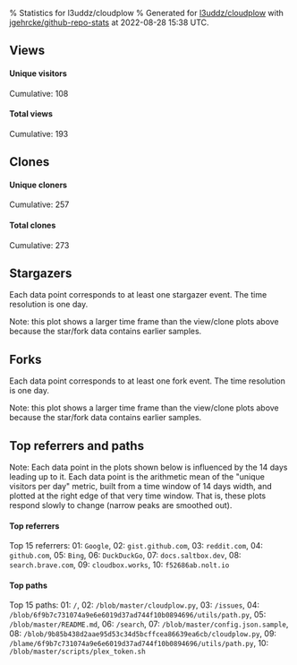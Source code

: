 % Statistics for l3uddz/cloudplow
% Generated for [l3uddz/cloudplow](https://github.com/l3uddz/cloudplow) with [jgehrcke/github-repo-stats](https://github.com/jgehrcke/github-repo-stats) at 2022-08-28 15:38 UTC.


## Views

#### Unique visitors
<div id="chart_views_unique" class="full-width-chart"></div>

Cumulative: 108

#### Total views
<div id="chart_views_total" class="full-width-chart"></div>

Cumulative: 193

<div class="pagebreak-for-print"> </div>

## Clones

#### Unique cloners
<div id="chart_clones_unique" class="full-width-chart"></div>

Cumulative: 257

#### Total clones
<div id="chart_clones_total" class="full-width-chart"></div>

Cumulative: 273



<div class="pagebreak-for-print"> </div>



## Stargazers

Each data point corresponds to at least one stargazer event.
The time resolution is one day.

<div id="chart_stargazers" class="full-width-chart"></div>


Note: this plot shows a larger time frame than the view/clone plots above because the star/fork data contains earlier samples.



## Forks

Each data point corresponds to at least one fork event.
The time resolution is one day.

<div id="chart_forks" class="full-width-chart"></div>


Note: this plot shows a larger time frame than the view/clone plots above because the star/fork data contains earlier samples.



<div class="pagebreak-for-print"> </div>



## Top referrers and paths


Note: Each data point in the plots shown below is influenced by the 14 days
leading up to it. Each data point is the arithmetic mean of the "unique
visitors per day" metric, built from a time window of 14 days width, and
plotted at the right edge of that very time window. That is, these plots
respond slowly to change (narrow peaks are smoothed out).




#### Top referrers


<div id="chart_referrers_top_n_alltime" class="full-width-chart"></div>

Top 15 referrers: 01: `Google`, 02: `gist.github.com`, 03: `reddit.com`, 04: `github.com`, 05: `Bing`, 06: `DuckDuckGo`, 07: `docs.saltbox.dev`, 08: `search.brave.com`, 09: `cloudbox.works`, 10: `f52686ab.nolt.io`





#### Top paths


<div id="chart_paths_top_n_alltime" class="full-width-chart"></div>

Top 15 paths: 01: `/`, 02: `/blob/master/cloudplow.py`, 03: `/issues`, 04: `/blob/6f9b7c731074a9e6e6019d37ad744f10b0894696/utils/path.py`, 05: `/blob/master/README.md`, 06: `/search`, 07: `/blob/master/config.json.sample`, 08: `/blob/9b85b438d2aae95d53c34d5bcffcea86639ea6cb/cloudplow.py`, 09: `/blame/6f9b7c731074a9e6e6019d37ad744f10b0894696/utils/path.py`, 10: `/blob/master/scripts/plex_token.sh`


<script type="text/javascript">
    vegaEmbed('#chart_views_unique', {"$schema": "https://vega.github.io/schema/vega-lite/v4.17.0.json", "config": {"arc": {"fill": "#1b1e23"}, "area": {"fill": "#1b1e23"}, "axisBottom": {"domainColor": "#a9b4c4", "gridColor": "#a9b4c4", "labelColor": "#1b1e23", "labelFont": "relative-mono-11-pitch-pro, Menlo, monospace", "tickColor": "#a9b4c4", "titleColor": "#1b1e23", "titleFont": "relative-mono-11-pitch-pro, Menlo, monospace"}, "axisLeft": {"domainColor": "#a9b4c4", "gridColor": "#a9b4c4", "labelColor": "#1b1e23", "labelFont": "relative-mono-11-pitch-pro, Menlo, monospace", "tickColor": "#a9b4c4", "titleColor": "#1b1e23", "titleFont": "relative-mono-11-pitch-pro, Menlo, monospace"}, "axisX": {"grid": false}, "axisY": {"grid": false, "labelBound": true}, "background": "#FFFFFF", "group": {"fill": "#FFFFFF"}, "header": {"fontWeight": 400, "labelFont": "relative-mono-11-pitch-pro, Menlo, monospace", "titleFont": "relative-mono-11-pitch-pro, Menlo, monospace"}, "legend": {"labelFont": "relative-mono-11-pitch-pro, Menlo, monospace", "symbolSize": 200, "symbolType": "circle", "titleFont": "relative-mono-11-pitch-pro, Menlo, monospace"}, "line": {"color": "#1b1e23", "stroke": "#1b1e23"}, "path": {"stroke": "#1b1e23"}, "point": {"color": "#1b1e23", "cursor": "pointer", "filled": true, "size": 20}, "range": {"category": ["#85a2f7", "#ea9755", "#7eb36a", "#f07071", "#bc85d9", "#e587b6", "#a9b4c4", "#d4c05e", "#64b9c4"]}, "style": {"bar": {"fill": "#1b1e23"}, "text": {"font": "relative-mono-11-pitch-pro, Menlo, monospace", "fontWeight": 400}}, "symbol": {"shape": "circle"}, "title": {"anchor": "start", "font": "relative-mono-11-pitch-pro, Menlo, monospace", "fontWeight": 400}, "trail": {"color": "#1b1e23", "stroke": "#1b1e23"}, "view": {"stroke": null}}, "data": {"name": "data-b158549da138dfc6dfbc9ab2b1194b3d"}, "datasets": {"data-b158549da138dfc6dfbc9ab2b1194b3d": [{"time": "2022-08-14T00:00:00+00:00", "views_total": 12, "views_unique": 4}, {"time": "2022-08-15T00:00:00+00:00", "views_total": 18, "views_unique": 11}, {"time": "2022-08-16T00:00:00+00:00", "views_total": 1, "views_unique": 1}, {"time": "2022-08-17T00:00:00+00:00", "views_total": 7, "views_unique": 7}, {"time": "2022-08-18T00:00:00+00:00", "views_total": 11, "views_unique": 8}, {"time": "2022-08-19T00:00:00+00:00", "views_total": 5, "views_unique": 3}, {"time": "2022-08-20T00:00:00+00:00", "views_total": 4, "views_unique": 4}, {"time": "2022-08-21T00:00:00+00:00", "views_total": 12, "views_unique": 7}, {"time": "2022-08-22T00:00:00+00:00", "views_total": 14, "views_unique": 9}, {"time": "2022-08-23T00:00:00+00:00", "views_total": 9, "views_unique": 7}, {"time": "2022-08-24T00:00:00+00:00", "views_total": 8, "views_unique": 7}, {"time": "2022-08-25T00:00:00+00:00", "views_total": 15, "views_unique": 7}, {"time": "2022-08-26T00:00:00+00:00", "views_total": 22, "views_unique": 13}, {"time": "2022-08-27T00:00:00+00:00", "views_total": 21, "views_unique": 11}, {"time": "2022-08-28T00:00:00+00:00", "views_total": 34, "views_unique": 9}]}, "encoding": {"tooltip": [{"field": "views_unique", "format": ".1f", "title": "views (u)", "type": "quantitative"}, {"field": "time", "format": "%B %e, %Y", "title": "date", "type": "temporal"}], "x": {"axis": {"labelAngle": 25}, "field": "time", "scale": {"domain": ["2022-08-14", "2022-08-28"]}, "timeUnit": "yearmonthdate", "title": "date", "type": "temporal"}, "y": {"axis": {}, "field": "views_unique", "scale": {"domain": [0, 14.3], "type": "linear", "zero": true}, "title": "unique views per day", "type": "quantitative"}}, "height": 200, "mark": {"point": true, "type": "line"}, "padding": 10, "width": "container"}, {"actions": false, "renderer": "svg"}).catch(console.error);
vegaEmbed('#chart_views_total', {"$schema": "https://vega.github.io/schema/vega-lite/v4.17.0.json", "config": {"arc": {"fill": "#1b1e23"}, "area": {"fill": "#1b1e23"}, "axisBottom": {"domainColor": "#a9b4c4", "gridColor": "#a9b4c4", "labelColor": "#1b1e23", "labelFont": "relative-mono-11-pitch-pro, Menlo, monospace", "tickColor": "#a9b4c4", "titleColor": "#1b1e23", "titleFont": "relative-mono-11-pitch-pro, Menlo, monospace"}, "axisLeft": {"domainColor": "#a9b4c4", "gridColor": "#a9b4c4", "labelColor": "#1b1e23", "labelFont": "relative-mono-11-pitch-pro, Menlo, monospace", "tickColor": "#a9b4c4", "titleColor": "#1b1e23", "titleFont": "relative-mono-11-pitch-pro, Menlo, monospace"}, "axisX": {"grid": false}, "axisY": {"grid": false, "labelBound": true}, "background": "#FFFFFF", "group": {"fill": "#FFFFFF"}, "header": {"fontWeight": 400, "labelFont": "relative-mono-11-pitch-pro, Menlo, monospace", "titleFont": "relative-mono-11-pitch-pro, Menlo, monospace"}, "legend": {"labelFont": "relative-mono-11-pitch-pro, Menlo, monospace", "symbolSize": 200, "symbolType": "circle", "titleFont": "relative-mono-11-pitch-pro, Menlo, monospace"}, "line": {"color": "#1b1e23", "stroke": "#1b1e23"}, "path": {"stroke": "#1b1e23"}, "point": {"color": "#1b1e23", "cursor": "pointer", "filled": true, "size": 20}, "range": {"category": ["#85a2f7", "#ea9755", "#7eb36a", "#f07071", "#bc85d9", "#e587b6", "#a9b4c4", "#d4c05e", "#64b9c4"]}, "style": {"bar": {"fill": "#1b1e23"}, "text": {"font": "relative-mono-11-pitch-pro, Menlo, monospace", "fontWeight": 400}}, "symbol": {"shape": "circle"}, "title": {"anchor": "start", "font": "relative-mono-11-pitch-pro, Menlo, monospace", "fontWeight": 400}, "trail": {"color": "#1b1e23", "stroke": "#1b1e23"}, "view": {"stroke": null}}, "data": {"name": "data-b158549da138dfc6dfbc9ab2b1194b3d"}, "datasets": {"data-b158549da138dfc6dfbc9ab2b1194b3d": [{"time": "2022-08-14T00:00:00+00:00", "views_total": 12, "views_unique": 4}, {"time": "2022-08-15T00:00:00+00:00", "views_total": 18, "views_unique": 11}, {"time": "2022-08-16T00:00:00+00:00", "views_total": 1, "views_unique": 1}, {"time": "2022-08-17T00:00:00+00:00", "views_total": 7, "views_unique": 7}, {"time": "2022-08-18T00:00:00+00:00", "views_total": 11, "views_unique": 8}, {"time": "2022-08-19T00:00:00+00:00", "views_total": 5, "views_unique": 3}, {"time": "2022-08-20T00:00:00+00:00", "views_total": 4, "views_unique": 4}, {"time": "2022-08-21T00:00:00+00:00", "views_total": 12, "views_unique": 7}, {"time": "2022-08-22T00:00:00+00:00", "views_total": 14, "views_unique": 9}, {"time": "2022-08-23T00:00:00+00:00", "views_total": 9, "views_unique": 7}, {"time": "2022-08-24T00:00:00+00:00", "views_total": 8, "views_unique": 7}, {"time": "2022-08-25T00:00:00+00:00", "views_total": 15, "views_unique": 7}, {"time": "2022-08-26T00:00:00+00:00", "views_total": 22, "views_unique": 13}, {"time": "2022-08-27T00:00:00+00:00", "views_total": 21, "views_unique": 11}, {"time": "2022-08-28T00:00:00+00:00", "views_total": 34, "views_unique": 9}]}, "encoding": {"tooltip": [{"field": "views_total", "format": ".1f", "title": "views (t)", "type": "quantitative"}, {"field": "time", "format": "%B %e, %Y", "title": "date", "type": "temporal"}], "x": {"axis": {"labelAngle": 25}, "field": "time", "scale": {"domain": ["2022-08-14", "2022-08-28"]}, "timeUnit": "yearmonthdate", "title": "date", "type": "temporal"}, "y": {"axis": {}, "field": "views_total", "scale": {"domain": [0, 37.400000000000006], "type": "linear", "zero": true}, "title": "total views per day", "type": "quantitative"}}, "height": 200, "mark": {"point": true, "type": "line"}, "padding": 10, "width": "container"}, {"actions": false, "renderer": "svg"}).catch(console.error);
vegaEmbed('#chart_clones_unique', {"$schema": "https://vega.github.io/schema/vega-lite/v4.17.0.json", "config": {"arc": {"fill": "#1b1e23"}, "area": {"fill": "#1b1e23"}, "axisBottom": {"domainColor": "#a9b4c4", "gridColor": "#a9b4c4", "labelColor": "#1b1e23", "labelFont": "relative-mono-11-pitch-pro, Menlo, monospace", "tickColor": "#a9b4c4", "titleColor": "#1b1e23", "titleFont": "relative-mono-11-pitch-pro, Menlo, monospace"}, "axisLeft": {"domainColor": "#a9b4c4", "gridColor": "#a9b4c4", "labelColor": "#1b1e23", "labelFont": "relative-mono-11-pitch-pro, Menlo, monospace", "tickColor": "#a9b4c4", "titleColor": "#1b1e23", "titleFont": "relative-mono-11-pitch-pro, Menlo, monospace"}, "axisX": {"grid": false}, "axisY": {"grid": false, "labelBound": true}, "background": "#FFFFFF", "group": {"fill": "#FFFFFF"}, "header": {"fontWeight": 400, "labelFont": "relative-mono-11-pitch-pro, Menlo, monospace", "titleFont": "relative-mono-11-pitch-pro, Menlo, monospace"}, "legend": {"labelFont": "relative-mono-11-pitch-pro, Menlo, monospace", "symbolSize": 200, "symbolType": "circle", "titleFont": "relative-mono-11-pitch-pro, Menlo, monospace"}, "line": {"color": "#1b1e23", "stroke": "#1b1e23"}, "path": {"stroke": "#1b1e23"}, "point": {"color": "#1b1e23", "cursor": "pointer", "filled": true, "size": 20}, "range": {"category": ["#85a2f7", "#ea9755", "#7eb36a", "#f07071", "#bc85d9", "#e587b6", "#a9b4c4", "#d4c05e", "#64b9c4"]}, "style": {"bar": {"fill": "#1b1e23"}, "text": {"font": "relative-mono-11-pitch-pro, Menlo, monospace", "fontWeight": 400}}, "symbol": {"shape": "circle"}, "title": {"anchor": "start", "font": "relative-mono-11-pitch-pro, Menlo, monospace", "fontWeight": 400}, "trail": {"color": "#1b1e23", "stroke": "#1b1e23"}, "view": {"stroke": null}}, "data": {"name": "data-49f687876c64c18036b77ef7930af58d"}, "datasets": {"data-49f687876c64c18036b77ef7930af58d": [{"clones_total": 5, "clones_unique": 5, "time": "2022-08-14T00:00:00+00:00"}, {"clones_total": 5, "clones_unique": 4, "time": "2022-08-15T00:00:00+00:00"}, {"clones_total": 9, "clones_unique": 9, "time": "2022-08-16T00:00:00+00:00"}, {"clones_total": 35, "clones_unique": 34, "time": "2022-08-17T00:00:00+00:00"}, {"clones_total": 17, "clones_unique": 17, "time": "2022-08-18T00:00:00+00:00"}, {"clones_total": 18, "clones_unique": 15, "time": "2022-08-19T00:00:00+00:00"}, {"clones_total": 21, "clones_unique": 21, "time": "2022-08-20T00:00:00+00:00"}, {"clones_total": 14, "clones_unique": 13, "time": "2022-08-21T00:00:00+00:00"}, {"clones_total": 55, "clones_unique": 55, "time": "2022-08-22T00:00:00+00:00"}, {"clones_total": 14, "clones_unique": 13, "time": "2022-08-23T00:00:00+00:00"}, {"clones_total": 11, "clones_unique": 9, "time": "2022-08-24T00:00:00+00:00"}, {"clones_total": 22, "clones_unique": 21, "time": "2022-08-25T00:00:00+00:00"}, {"clones_total": 28, "clones_unique": 25, "time": "2022-08-26T00:00:00+00:00"}, {"clones_total": 12, "clones_unique": 9, "time": "2022-08-27T00:00:00+00:00"}, {"clones_total": 7, "clones_unique": 7, "time": "2022-08-28T00:00:00+00:00"}]}, "encoding": {"tooltip": [{"field": "clones_unique", "format": ".1f", "title": "clones (u)", "type": "quantitative"}, {"field": "time", "format": "%B %e, %Y", "title": "date", "type": "temporal"}], "x": {"axis": {"labelAngle": 25}, "field": "time", "scale": {"domain": ["2022-08-14", "2022-08-28"]}, "timeUnit": "yearmonthdate", "title": "date", "type": "temporal"}, "y": {"axis": {}, "field": "clones_unique", "scale": {"domain": [0, 60.50000000000001], "type": "linear", "zero": true}, "title": "unique clones per day", "type": "quantitative"}}, "height": 200, "mark": {"point": true, "type": "line"}, "padding": 10, "width": "container"}, {"actions": false, "renderer": "svg"}).catch(console.error);
vegaEmbed('#chart_clones_total', {"$schema": "https://vega.github.io/schema/vega-lite/v4.17.0.json", "config": {"arc": {"fill": "#1b1e23"}, "area": {"fill": "#1b1e23"}, "axisBottom": {"domainColor": "#a9b4c4", "gridColor": "#a9b4c4", "labelColor": "#1b1e23", "labelFont": "relative-mono-11-pitch-pro, Menlo, monospace", "tickColor": "#a9b4c4", "titleColor": "#1b1e23", "titleFont": "relative-mono-11-pitch-pro, Menlo, monospace"}, "axisLeft": {"domainColor": "#a9b4c4", "gridColor": "#a9b4c4", "labelColor": "#1b1e23", "labelFont": "relative-mono-11-pitch-pro, Menlo, monospace", "tickColor": "#a9b4c4", "titleColor": "#1b1e23", "titleFont": "relative-mono-11-pitch-pro, Menlo, monospace"}, "axisX": {"grid": false}, "axisY": {"grid": false, "labelBound": true}, "background": "#FFFFFF", "group": {"fill": "#FFFFFF"}, "header": {"fontWeight": 400, "labelFont": "relative-mono-11-pitch-pro, Menlo, monospace", "titleFont": "relative-mono-11-pitch-pro, Menlo, monospace"}, "legend": {"labelFont": "relative-mono-11-pitch-pro, Menlo, monospace", "symbolSize": 200, "symbolType": "circle", "titleFont": "relative-mono-11-pitch-pro, Menlo, monospace"}, "line": {"color": "#1b1e23", "stroke": "#1b1e23"}, "path": {"stroke": "#1b1e23"}, "point": {"color": "#1b1e23", "cursor": "pointer", "filled": true, "size": 20}, "range": {"category": ["#85a2f7", "#ea9755", "#7eb36a", "#f07071", "#bc85d9", "#e587b6", "#a9b4c4", "#d4c05e", "#64b9c4"]}, "style": {"bar": {"fill": "#1b1e23"}, "text": {"font": "relative-mono-11-pitch-pro, Menlo, monospace", "fontWeight": 400}}, "symbol": {"shape": "circle"}, "title": {"anchor": "start", "font": "relative-mono-11-pitch-pro, Menlo, monospace", "fontWeight": 400}, "trail": {"color": "#1b1e23", "stroke": "#1b1e23"}, "view": {"stroke": null}}, "data": {"name": "data-49f687876c64c18036b77ef7930af58d"}, "datasets": {"data-49f687876c64c18036b77ef7930af58d": [{"clones_total": 5, "clones_unique": 5, "time": "2022-08-14T00:00:00+00:00"}, {"clones_total": 5, "clones_unique": 4, "time": "2022-08-15T00:00:00+00:00"}, {"clones_total": 9, "clones_unique": 9, "time": "2022-08-16T00:00:00+00:00"}, {"clones_total": 35, "clones_unique": 34, "time": "2022-08-17T00:00:00+00:00"}, {"clones_total": 17, "clones_unique": 17, "time": "2022-08-18T00:00:00+00:00"}, {"clones_total": 18, "clones_unique": 15, "time": "2022-08-19T00:00:00+00:00"}, {"clones_total": 21, "clones_unique": 21, "time": "2022-08-20T00:00:00+00:00"}, {"clones_total": 14, "clones_unique": 13, "time": "2022-08-21T00:00:00+00:00"}, {"clones_total": 55, "clones_unique": 55, "time": "2022-08-22T00:00:00+00:00"}, {"clones_total": 14, "clones_unique": 13, "time": "2022-08-23T00:00:00+00:00"}, {"clones_total": 11, "clones_unique": 9, "time": "2022-08-24T00:00:00+00:00"}, {"clones_total": 22, "clones_unique": 21, "time": "2022-08-25T00:00:00+00:00"}, {"clones_total": 28, "clones_unique": 25, "time": "2022-08-26T00:00:00+00:00"}, {"clones_total": 12, "clones_unique": 9, "time": "2022-08-27T00:00:00+00:00"}, {"clones_total": 7, "clones_unique": 7, "time": "2022-08-28T00:00:00+00:00"}]}, "encoding": {"tooltip": [{"field": "clones_total", "format": ".1f", "title": "clones (t)", "type": "quantitative"}, {"field": "time", "format": "%B %e, %Y", "title": "date", "type": "temporal"}], "x": {"axis": {"labelAngle": 25}, "field": "time", "scale": {"domain": ["2022-08-14", "2022-08-28"]}, "timeUnit": "yearmonthdate", "title": "date", "type": "temporal"}, "y": {"axis": {}, "field": "clones_total", "scale": {"domain": [0, 60.50000000000001], "type": "linear", "zero": true}, "title": "total clones per day", "type": "quantitative"}}, "height": 200, "mark": {"point": true, "type": "line"}, "padding": 10, "width": "container"}, {"actions": false, "renderer": "svg"}).catch(console.error);
vegaEmbed('#chart_stargazers', {"$schema": "https://vega.github.io/schema/vega-lite/v4.17.0.json", "config": {"arc": {"fill": "#1b1e23"}, "area": {"fill": "#1b1e23"}, "axisBottom": {"domainColor": "#a9b4c4", "gridColor": "#a9b4c4", "labelColor": "#1b1e23", "labelFont": "relative-mono-11-pitch-pro, Menlo, monospace", "tickColor": "#a9b4c4", "titleColor": "#1b1e23", "titleFont": "relative-mono-11-pitch-pro, Menlo, monospace"}, "axisLeft": {"domainColor": "#a9b4c4", "gridColor": "#a9b4c4", "labelColor": "#1b1e23", "labelFont": "relative-mono-11-pitch-pro, Menlo, monospace", "tickColor": "#a9b4c4", "titleColor": "#1b1e23", "titleFont": "relative-mono-11-pitch-pro, Menlo, monospace"}, "axisX": {"grid": false}, "axisY": {"grid": false}, "background": "#FFFFFF", "group": {"fill": "#FFFFFF"}, "header": {"fontWeight": 400, "labelFont": "relative-mono-11-pitch-pro, Menlo, monospace", "titleFont": "relative-mono-11-pitch-pro, Menlo, monospace"}, "legend": {"labelFont": "relative-mono-11-pitch-pro, Menlo, monospace", "symbolSize": 200, "symbolType": "circle", "titleFont": "relative-mono-11-pitch-pro, Menlo, monospace"}, "line": {"color": "#1b1e23", "stroke": "#1b1e23"}, "path": {"stroke": "#1b1e23"}, "point": {"color": "#1b1e23", "cursor": "pointer", "filled": true, "size": 50}, "range": {"category": ["#85a2f7", "#ea9755", "#7eb36a", "#f07071", "#bc85d9", "#e587b6", "#a9b4c4", "#d4c05e", "#64b9c4"]}, "style": {"bar": {"fill": "#1b1e23"}, "text": {"font": "relative-mono-11-pitch-pro, Menlo, monospace", "fontWeight": 400}}, "symbol": {"shape": "circle"}, "title": {"anchor": "start", "font": "relative-mono-11-pitch-pro, Menlo, monospace", "fontWeight": 400}, "trail": {"color": "#1b1e23", "stroke": "#1b1e23"}, "view": {"stroke": null}}, "data": {"name": "data-f4d62b60147047a4a1e7901f060d9f2b"}, "datasets": {"data-f4d62b60147047a4a1e7901f060d9f2b": [{"stars_cumulative": 1.0, "time": "2017-11-16T00:00:00+00:00"}, {"stars_cumulative": 3.0, "time": "2017-12-20T16:00:00+00:00"}, {"stars_cumulative": 4.0, "time": "2018-01-07T00:00:00+00:00"}, {"stars_cumulative": 5.0, "time": "2018-02-10T16:00:00+00:00"}, {"stars_cumulative": 7.0, "time": "2018-02-28T00:00:00+00:00"}, {"stars_cumulative": 8.0, "time": "2018-03-17T08:00:00+00:00"}, {"stars_cumulative": 10.0, "time": "2018-04-03T16:00:00+00:00"}, {"stars_cumulative": 13.0, "time": "2018-04-21T00:00:00+00:00"}, {"stars_cumulative": 14.0, "time": "2018-05-08T08:00:00+00:00"}, {"stars_cumulative": 15.0, "time": "2018-06-29T08:00:00+00:00"}, {"stars_cumulative": 16.0, "time": "2018-07-16T16:00:00+00:00"}, {"stars_cumulative": 19.0, "time": "2018-08-03T00:00:00+00:00"}, {"stars_cumulative": 20.0, "time": "2018-08-20T08:00:00+00:00"}, {"stars_cumulative": 22.0, "time": "2018-09-06T16:00:00+00:00"}, {"stars_cumulative": 24.0, "time": "2018-09-24T00:00:00+00:00"}, {"stars_cumulative": 26.0, "time": "2018-10-11T08:00:00+00:00"}, {"stars_cumulative": 29.0, "time": "2018-10-28T16:00:00+00:00"}, {"stars_cumulative": 32.0, "time": "2018-11-15T00:00:00+00:00"}, {"stars_cumulative": 34.0, "time": "2018-12-02T08:00:00+00:00"}, {"stars_cumulative": 41.0, "time": "2018-12-19T16:00:00+00:00"}, {"stars_cumulative": 44.0, "time": "2019-01-06T00:00:00+00:00"}, {"stars_cumulative": 45.0, "time": "2019-01-23T08:00:00+00:00"}, {"stars_cumulative": 50.0, "time": "2019-02-09T16:00:00+00:00"}, {"stars_cumulative": 53.0, "time": "2019-02-27T00:00:00+00:00"}, {"stars_cumulative": 55.0, "time": "2019-03-16T08:00:00+00:00"}, {"stars_cumulative": 58.0, "time": "2019-04-02T16:00:00+00:00"}, {"stars_cumulative": 61.0, "time": "2019-05-07T08:00:00+00:00"}, {"stars_cumulative": 64.0, "time": "2019-05-24T16:00:00+00:00"}, {"stars_cumulative": 65.0, "time": "2019-06-11T00:00:00+00:00"}, {"stars_cumulative": 66.0, "time": "2019-06-28T08:00:00+00:00"}, {"stars_cumulative": 68.0, "time": "2019-07-15T16:00:00+00:00"}, {"stars_cumulative": 73.0, "time": "2019-08-02T00:00:00+00:00"}, {"stars_cumulative": 74.0, "time": "2019-08-19T08:00:00+00:00"}, {"stars_cumulative": 79.0, "time": "2019-09-05T16:00:00+00:00"}, {"stars_cumulative": 83.0, "time": "2019-09-23T00:00:00+00:00"}, {"stars_cumulative": 88.0, "time": "2019-10-10T08:00:00+00:00"}, {"stars_cumulative": 95.0, "time": "2019-10-27T16:00:00+00:00"}, {"stars_cumulative": 98.0, "time": "2019-11-14T00:00:00+00:00"}, {"stars_cumulative": 101.0, "time": "2019-12-01T08:00:00+00:00"}, {"stars_cumulative": 105.0, "time": "2019-12-18T16:00:00+00:00"}, {"stars_cumulative": 106.0, "time": "2020-01-05T00:00:00+00:00"}, {"stars_cumulative": 113.0, "time": "2020-01-22T08:00:00+00:00"}, {"stars_cumulative": 116.0, "time": "2020-02-08T16:00:00+00:00"}, {"stars_cumulative": 124.0, "time": "2020-02-26T00:00:00+00:00"}, {"stars_cumulative": 127.0, "time": "2020-03-14T08:00:00+00:00"}, {"stars_cumulative": 133.0, "time": "2020-03-31T16:00:00+00:00"}, {"stars_cumulative": 140.0, "time": "2020-04-18T00:00:00+00:00"}, {"stars_cumulative": 144.0, "time": "2020-05-05T08:00:00+00:00"}, {"stars_cumulative": 146.0, "time": "2020-05-22T16:00:00+00:00"}, {"stars_cumulative": 151.0, "time": "2020-06-09T00:00:00+00:00"}, {"stars_cumulative": 154.0, "time": "2020-06-26T08:00:00+00:00"}, {"stars_cumulative": 155.0, "time": "2020-07-13T16:00:00+00:00"}, {"stars_cumulative": 160.0, "time": "2020-07-31T00:00:00+00:00"}, {"stars_cumulative": 161.0, "time": "2020-08-17T08:00:00+00:00"}, {"stars_cumulative": 162.0, "time": "2020-09-03T16:00:00+00:00"}, {"stars_cumulative": 165.0, "time": "2020-09-21T00:00:00+00:00"}, {"stars_cumulative": 168.0, "time": "2020-10-08T08:00:00+00:00"}, {"stars_cumulative": 177.0, "time": "2020-10-25T16:00:00+00:00"}, {"stars_cumulative": 181.0, "time": "2020-11-12T00:00:00+00:00"}, {"stars_cumulative": 183.0, "time": "2020-11-29T08:00:00+00:00"}, {"stars_cumulative": 186.0, "time": "2020-12-16T16:00:00+00:00"}, {"stars_cumulative": 188.0, "time": "2021-01-03T00:00:00+00:00"}, {"stars_cumulative": 190.0, "time": "2021-01-20T08:00:00+00:00"}, {"stars_cumulative": 194.0, "time": "2021-02-06T16:00:00+00:00"}, {"stars_cumulative": 196.0, "time": "2021-02-24T00:00:00+00:00"}, {"stars_cumulative": 199.0, "time": "2021-03-13T08:00:00+00:00"}, {"stars_cumulative": 202.0, "time": "2021-03-30T16:00:00+00:00"}, {"stars_cumulative": 204.0, "time": "2021-04-17T00:00:00+00:00"}, {"stars_cumulative": 206.0, "time": "2021-05-04T08:00:00+00:00"}, {"stars_cumulative": 209.0, "time": "2021-05-21T16:00:00+00:00"}, {"stars_cumulative": 213.0, "time": "2021-06-08T00:00:00+00:00"}, {"stars_cumulative": 217.0, "time": "2021-06-25T08:00:00+00:00"}, {"stars_cumulative": 220.0, "time": "2021-07-12T16:00:00+00:00"}, {"stars_cumulative": 221.0, "time": "2021-07-30T00:00:00+00:00"}, {"stars_cumulative": 223.0, "time": "2021-08-16T08:00:00+00:00"}, {"stars_cumulative": 224.0, "time": "2021-09-20T00:00:00+00:00"}, {"stars_cumulative": 226.0, "time": "2021-10-07T08:00:00+00:00"}, {"stars_cumulative": 230.0, "time": "2021-10-24T16:00:00+00:00"}, {"stars_cumulative": 235.0, "time": "2021-11-11T00:00:00+00:00"}, {"stars_cumulative": 236.0, "time": "2021-11-28T08:00:00+00:00"}, {"stars_cumulative": 240.0, "time": "2021-12-15T16:00:00+00:00"}, {"stars_cumulative": 242.0, "time": "2022-01-02T00:00:00+00:00"}, {"stars_cumulative": 245.0, "time": "2022-01-19T08:00:00+00:00"}, {"stars_cumulative": 247.0, "time": "2022-02-05T16:00:00+00:00"}, {"stars_cumulative": 254.0, "time": "2022-03-12T08:00:00+00:00"}, {"stars_cumulative": 257.0, "time": "2022-03-29T16:00:00+00:00"}, {"stars_cumulative": 263.0, "time": "2022-04-16T00:00:00+00:00"}, {"stars_cumulative": 266.0, "time": "2022-05-20T16:00:00+00:00"}, {"stars_cumulative": 267.0, "time": "2022-06-24T08:00:00+00:00"}, {"stars_cumulative": 272.0, "time": "2022-07-11T16:00:00+00:00"}, {"stars_cumulative": 275.0, "time": "2022-07-29T00:00:00+00:00"}, {"stars_cumulative": 276.0, "time": "2022-08-15T08:00:00+00:00"}]}, "encoding": {"tooltip": [{"field": "stars_cumulative", "format": "d", "title": "stars", "type": "quantitative"}, {"field": "time", "format": "%B %e, %Y", "title": "date", "type": "temporal"}], "x": {"axis": {"labelAngle": 25}, "field": "time", "scale": {"domain": ["2017-11-16", "2022-08-28"]}, "timeUnit": "yearmonthdate", "title": "date", "type": "temporal"}, "y": {"field": "stars_cumulative", "scale": {"domain": [0, 303.6], "zero": true}, "title": "stargazer count (cumulative)", "type": "quantitative"}}, "height": 300, "mark": {"point": true, "type": "line"}, "padding": 10, "width": "container"}, {"actions": false, "renderer": "svg"}).catch(console.error);
vegaEmbed('#chart_forks', {"$schema": "https://vega.github.io/schema/vega-lite/v4.17.0.json", "config": {"arc": {"fill": "#1b1e23"}, "area": {"fill": "#1b1e23"}, "axisBottom": {"domainColor": "#a9b4c4", "gridColor": "#a9b4c4", "labelColor": "#1b1e23", "labelFont": "relative-mono-11-pitch-pro, Menlo, monospace", "tickColor": "#a9b4c4", "titleColor": "#1b1e23", "titleFont": "relative-mono-11-pitch-pro, Menlo, monospace"}, "axisLeft": {"domainColor": "#a9b4c4", "gridColor": "#a9b4c4", "labelColor": "#1b1e23", "labelFont": "relative-mono-11-pitch-pro, Menlo, monospace", "tickColor": "#a9b4c4", "titleColor": "#1b1e23", "titleFont": "relative-mono-11-pitch-pro, Menlo, monospace"}, "axisX": {"grid": false}, "axisY": {"grid": false}, "background": "#FFFFFF", "group": {"fill": "#FFFFFF"}, "header": {"fontWeight": 400, "labelFont": "relative-mono-11-pitch-pro, Menlo, monospace", "titleFont": "relative-mono-11-pitch-pro, Menlo, monospace"}, "legend": {"labelFont": "relative-mono-11-pitch-pro, Menlo, monospace", "symbolSize": 200, "symbolType": "circle", "titleFont": "relative-mono-11-pitch-pro, Menlo, monospace"}, "line": {"color": "#1b1e23", "stroke": "#1b1e23"}, "path": {"stroke": "#1b1e23"}, "point": {"color": "#1b1e23", "cursor": "pointer", "filled": true, "size": 50}, "range": {"category": ["#85a2f7", "#ea9755", "#7eb36a", "#f07071", "#bc85d9", "#e587b6", "#a9b4c4", "#d4c05e", "#64b9c4"]}, "style": {"bar": {"fill": "#1b1e23"}, "text": {"font": "relative-mono-11-pitch-pro, Menlo, monospace", "fontWeight": 400}}, "symbol": {"shape": "circle"}, "title": {"anchor": "start", "font": "relative-mono-11-pitch-pro, Menlo, monospace", "fontWeight": 400}, "trail": {"color": "#1b1e23", "stroke": "#1b1e23"}, "view": {"stroke": null}}, "data": {"name": "data-685fc4c8389eabf1ef7a5e6c38eaba10"}, "datasets": {"data-685fc4c8389eabf1ef7a5e6c38eaba10": [{"forks_cumulative": 1, "time": "2018-02-04T04:26:46+00:00"}, {"forks_cumulative": 2, "time": "2018-03-04T22:57:13+00:00"}, {"forks_cumulative": 3, "time": "2018-03-18T20:59:19+00:00"}, {"forks_cumulative": 4, "time": "2018-05-16T05:20:17+00:00"}, {"forks_cumulative": 5, "time": "2018-07-03T22:06:31+00:00"}, {"forks_cumulative": 6, "time": "2018-08-15T13:10:09+00:00"}, {"forks_cumulative": 7, "time": "2018-10-10T20:28:50+00:00"}, {"forks_cumulative": 8, "time": "2018-12-16T23:06:09+00:00"}, {"forks_cumulative": 9, "time": "2019-01-04T09:43:25+00:00"}, {"forks_cumulative": 10, "time": "2019-02-07T15:38:15+00:00"}, {"forks_cumulative": 11, "time": "2019-04-18T15:29:29+00:00"}, {"forks_cumulative": 12, "time": "2019-06-15T02:46:32+00:00"}, {"forks_cumulative": 13, "time": "2019-09-15T11:32:32+00:00"}, {"forks_cumulative": 14, "time": "2019-11-13T12:10:07+00:00"}, {"forks_cumulative": 15, "time": "2019-11-14T11:22:55+00:00"}, {"forks_cumulative": 16, "time": "2019-12-09T15:32:28+00:00"}, {"forks_cumulative": 17, "time": "2020-03-23T09:24:02+00:00"}, {"forks_cumulative": 18, "time": "2020-04-09T14:30:24+00:00"}, {"forks_cumulative": 19, "time": "2020-05-06T02:14:32+00:00"}, {"forks_cumulative": 20, "time": "2020-05-25T00:52:17+00:00"}, {"forks_cumulative": 21, "time": "2020-06-11T23:10:47+00:00"}, {"forks_cumulative": 22, "time": "2020-06-13T02:34:54+00:00"}, {"forks_cumulative": 23, "time": "2020-08-12T05:23:43+00:00"}, {"forks_cumulative": 24, "time": "2020-08-24T16:01:57+00:00"}, {"forks_cumulative": 25, "time": "2020-10-02T07:47:56+00:00"}, {"forks_cumulative": 26, "time": "2020-10-07T20:32:46+00:00"}, {"forks_cumulative": 27, "time": "2020-10-21T13:31:56+00:00"}, {"forks_cumulative": 28, "time": "2020-11-09T14:30:05+00:00"}, {"forks_cumulative": 29, "time": "2021-02-04T13:35:52+00:00"}, {"forks_cumulative": 30, "time": "2021-05-03T21:48:56+00:00"}, {"forks_cumulative": 31, "time": "2021-08-10T23:02:24+00:00"}, {"forks_cumulative": 32, "time": "2021-12-23T05:14:07+00:00"}, {"forks_cumulative": 33, "time": "2022-04-11T14:21:10+00:00"}, {"forks_cumulative": 34, "time": "2022-06-10T03:49:40+00:00"}, {"forks_cumulative": 35, "time": "2022-07-03T08:29:16+00:00"}, {"forks_cumulative": 36, "time": "2022-07-15T20:56:43+00:00"}, {"forks_cumulative": 37, "time": "2022-08-18T02:39:33+00:00"}]}, "encoding": {"tooltip": [{"field": "forks_cumulative", "format": "d", "title": "forks", "type": "quantitative"}, {"field": "time", "format": "%B %e, %Y", "title": "date", "type": "temporal"}], "x": {"axis": {"labelAngle": 25}, "field": "time", "scale": {"domain": ["2017-11-16", "2022-08-28"]}, "timeUnit": "yearmonthdate", "title": "date", "type": "temporal"}, "y": {"field": "forks_cumulative", "scale": {"domain": [0, 40.7], "zero": true}, "title": "fork count (cumulative)", "type": "quantitative"}}, "height": 300, "mark": {"point": true, "type": "line"}, "padding": 10, "width": "container"}, {"actions": false, "renderer": "svg"}).catch(console.error);
vegaEmbed('#chart_referrers_top_n_alltime', {"$schema": "https://vega.github.io/schema/vega-lite/v4.17.0.json", "config": {"arc": {"fill": "#1b1e23"}, "area": {"fill": "#1b1e23"}, "axisBottom": {"domainColor": "#a9b4c4", "gridColor": "#a9b4c4", "labelColor": "#1b1e23", "labelFont": "relative-mono-11-pitch-pro, Menlo, monospace", "tickColor": "#a9b4c4", "titleColor": "#1b1e23", "titleFont": "relative-mono-11-pitch-pro, Menlo, monospace"}, "axisLeft": {"domainColor": "#a9b4c4", "gridColor": "#a9b4c4", "labelColor": "#1b1e23", "labelFont": "relative-mono-11-pitch-pro, Menlo, monospace", "tickColor": "#a9b4c4", "titleColor": "#1b1e23", "titleFont": "relative-mono-11-pitch-pro, Menlo, monospace"}, "axisX": {"grid": false}, "axisY": {"grid": false}, "background": "#FFFFFF", "group": {"fill": "#FFFFFF"}, "header": {"fontWeight": 400, "labelFont": "relative-mono-11-pitch-pro, Menlo, monospace", "titleFont": "relative-mono-11-pitch-pro, Menlo, monospace"}, "legend": {"labelFont": "relative-mono-11-pitch-pro, Menlo, monospace", "symbolSize": 200, "symbolType": "circle", "titleFont": "relative-mono-11-pitch-pro, Menlo, monospace"}, "line": {"color": "#1b1e23", "stroke": "#1b1e23"}, "path": {"stroke": "#1b1e23"}, "point": {"color": "#1b1e23", "cursor": "pointer", "filled": true, "size": 30}, "range": {"category": ["#85a2f7", "#ea9755", "#7eb36a", "#f07071", "#bc85d9", "#e587b6", "#a9b4c4", "#d4c05e", "#64b9c4"]}, "style": {"bar": {"fill": "#1b1e23"}, "text": {"font": "relative-mono-11-pitch-pro, Menlo, monospace", "fontWeight": 400}}, "symbol": {"shape": "circle"}, "title": {"anchor": "start", "font": "relative-mono-11-pitch-pro, Menlo, monospace", "fontWeight": 400}, "trail": {"color": "#1b1e23", "stroke": "#1b1e23"}, "view": {"stroke": null}}, "data": {"name": "data-b7b0eb19d9a4551c0e5bbff58fdd4d5d"}, "datasets": {"data-b7b0eb19d9a4551c0e5bbff58fdd4d5d": [{"referrer": "Google", "time": "2022-08-28T00:00:00+00:00", "views_unique": 37, "views_unique_norm": 2.642857142857143}, {"referrer": "gist.github.com", "time": "2022-08-28T00:00:00+00:00", "views_unique": 8, "views_unique_norm": 0.5714285714285714}, {"referrer": "reddit.com", "time": "2022-08-28T00:00:00+00:00", "views_unique": 5, "views_unique_norm": 0.35714285714285715}, {"referrer": "github.com", "time": "2022-08-28T00:00:00+00:00", "views_unique": 5, "views_unique_norm": 0.35714285714285715}, {"referrer": "Bing", "time": "2022-08-28T00:00:00+00:00", "views_unique": 4, "views_unique_norm": 0.2857142857142857}, {"referrer": "DuckDuckGo", "time": "2022-08-28T00:00:00+00:00", "views_unique": 4, "views_unique_norm": 0.2857142857142857}, {"referrer": "docs.saltbox.dev", "time": "2022-08-28T00:00:00+00:00", "views_unique": 3, "views_unique_norm": 0.21428571428571427}]}, "encoding": {"color": {"field": "referrer", "legend": {"direction": "vertical", "orient": "top", "title": "Legend:"}, "sort": {"field": "order"}, "type": "nominal"}, "tooltip": [{"field": "referrer", "type": "nominal"}, {"field": "views_unique_norm", "format": ".2f", "title": "views (14d mean)", "type": "quantitative"}, {"field": "time", "format": "%B %e, %Y", "title": "date", "type": "temporal"}], "x": {"axis": {"labelAngle": 25}, "field": "time", "scale": {"domain": ["2022-08-14", "2022-08-28"]}, "timeUnit": "yearmonthdate", "title": "date", "type": "temporal"}, "y": {"field": "views_unique_norm", "scale": {"domain": [0, 2.9071428571428575], "type": "linear", "zero": true}, "title": "unique visitors per day (mean from last 14 days)", "type": "quantitative"}}, "height": 300, "mark": {"point": true, "type": "line"}, "padding": 10, "width": "container"}, {"actions": false, "renderer": "svg"}).catch(console.error);
vegaEmbed('#chart_paths_top_n_alltime', {"$schema": "https://vega.github.io/schema/vega-lite/v4.17.0.json", "config": {"arc": {"fill": "#1b1e23"}, "area": {"fill": "#1b1e23"}, "axisBottom": {"domainColor": "#a9b4c4", "gridColor": "#a9b4c4", "labelColor": "#1b1e23", "labelFont": "relative-mono-11-pitch-pro, Menlo, monospace", "tickColor": "#a9b4c4", "titleColor": "#1b1e23", "titleFont": "relative-mono-11-pitch-pro, Menlo, monospace"}, "axisLeft": {"domainColor": "#a9b4c4", "gridColor": "#a9b4c4", "labelColor": "#1b1e23", "labelFont": "relative-mono-11-pitch-pro, Menlo, monospace", "tickColor": "#a9b4c4", "titleColor": "#1b1e23", "titleFont": "relative-mono-11-pitch-pro, Menlo, monospace"}, "axisX": {"grid": false}, "axisY": {"grid": false}, "background": "#FFFFFF", "group": {"fill": "#FFFFFF"}, "header": {"fontWeight": 400, "labelFont": "relative-mono-11-pitch-pro, Menlo, monospace", "titleFont": "relative-mono-11-pitch-pro, Menlo, monospace"}, "legend": {"labelFont": "relative-mono-11-pitch-pro, Menlo, monospace", "symbolSize": 200, "symbolType": "circle", "titleFont": "relative-mono-11-pitch-pro, Menlo, monospace"}, "line": {"color": "#1b1e23", "stroke": "#1b1e23"}, "path": {"stroke": "#1b1e23"}, "point": {"color": "#1b1e23", "cursor": "pointer", "filled": true, "size": 30}, "range": {"category": ["#85a2f7", "#ea9755", "#7eb36a", "#f07071", "#bc85d9", "#e587b6", "#a9b4c4", "#d4c05e", "#64b9c4"]}, "style": {"bar": {"fill": "#1b1e23"}, "text": {"font": "relative-mono-11-pitch-pro, Menlo, monospace", "fontWeight": 400}}, "symbol": {"shape": "circle"}, "title": {"anchor": "start", "font": "relative-mono-11-pitch-pro, Menlo, monospace", "fontWeight": 400}, "trail": {"color": "#1b1e23", "stroke": "#1b1e23"}, "view": {"stroke": null}}, "data": {"name": "data-fcbe056a3cc18989cc4049687905bacd"}, "datasets": {"data-fcbe056a3cc18989cc4049687905bacd": [{"path": "/", "time": "2022-08-28T00:00:00+00:00", "views_unique": 75, "views_unique_norm": 5.357142857142857}, {"path": "/blob/master/cloudplow.py", "time": "2022-08-28T00:00:00+00:00", "views_unique": 5, "views_unique_norm": 0.35714285714285715}, {"path": "/issues", "time": "2022-08-28T00:00:00+00:00", "views_unique": 4, "views_unique_norm": 0.2857142857142857}, {"path": "/blob/6f9b7c731074a9e6e6019d37ad744f10b0894696/utils/path.py", "time": "2022-08-28T00:00:00+00:00", "views_unique": 4, "views_unique_norm": 0.2857142857142857}, {"path": "/blob/master/README.md", "time": "2022-08-28T00:00:00+00:00", "views_unique": 3, "views_unique_norm": 0.21428571428571427}, {"path": "/search", "time": "2022-08-28T00:00:00+00:00", "views_unique": 2, "views_unique_norm": 0.14285714285714285}, {"path": "/blob/master/config.json.sample", "time": "2022-08-28T00:00:00+00:00", "views_unique": 2, "views_unique_norm": 0.14285714285714285}]}, "encoding": {"color": {"field": "path", "legend": {"direction": "vertical", "orient": "top", "title": "Legend:"}, "sort": {"field": "order"}, "type": "nominal"}, "tooltip": [{"field": "path", "type": "nominal"}, {"field": "views_unique_norm", "format": ".2f", "title": "views (14d mean)", "type": "quantitative"}, {"field": "time", "format": "%B %e, %Y", "title": "date", "type": "temporal"}], "x": {"axis": {"labelAngle": 25}, "field": "time", "scale": {"domain": ["2022-08-14", "2022-08-28"]}, "timeUnit": "yearmonthdate", "title": "date", "type": "temporal"}, "y": {"field": "views_unique_norm", "scale": {"domain": [0, 5.892857142857143], "type": "linear", "zero": true}, "title": "unique visitors per day (mean from last 14 days)", "type": "quantitative"}}, "height": 300, "mark": {"point": true, "type": "line"}, "padding": 10, "width": "container"}, {"actions": false, "renderer": "svg"}).catch(console.error);
    </script>